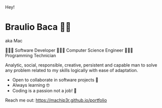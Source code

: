 Hey!
# Braulio Baca 🏄‍♂️
aka Mac

👨🏻‍💻 Software Developer
👨🏻‍💻 Computer Science Engineer
👨🏻‍💻 Programming Technician

Analytic, social, responsible, creative, persistent and capable man to solve any problem related to my skills
logically with ease of adaptation.

- Open to collaborate in software projects 🤘
- Always learning 🤓
- Coding is a passion not a job! 🤖

Reach me out:
<https://machip3r.github.io/portfolio>

<!--
**machip3r/machip3r** is a ✨ _special_ ✨ repository because its `README.md` (this file) appears on your GitHub profile.

Here are some ideas to get you started:

- 🔭 I’m currently working on ...
- 🌱 I’m currently learning ...
- 👯 I’m looking to collaborate on ...
- 🤔 I’m looking for help with ...
- 💬 Ask me about ...
- 📫 How to reach me: ...
- 😄 Pronouns: ...
- ⚡ Fun fact: ...
-->
